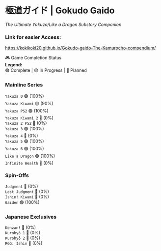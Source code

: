 # 極道ガイド | Gokudo Gaido  
*The Ultimate Yakuza/Like a Dragon Substory Companion*  

### Link for easier Access:
https://kokikoki20.github.io/Gokudo-gaido-The-Kamurocho-compendium/

🎮 Game Completion Status  
**Legend:**  
🟢 Complete | 🟡 In Progress | 🔴 Planned  

### Mainline Series
`Yakuza 0` 🟢 (100%)  
`Yakuza Kiwami` 🟡 (90%)                   
`Yakuza PS2` 🟢 (100%)            
`Yakuza Kiwami 2` 🔴 (0%)  
`Yakuza 2 PS2` 🔴 (0%)             
`Yakuza 3` 🟢 (100%)  
`Yakuza 4` 🔴 (0%)  
`Yakuza 5` 🟢 (100%)  
`Yakuza 6` 🟢 (100%)  
`Like a Dragon` 🟢 (100%)  
`Infinite Wealth` 🔴 (0%)  

### Spin-Offs
`Judgment` 🔴 (0%)  
`Lost Judgment` 🔴 (0%)  
`Ishin! Kiwami` 🔴 (0%)  
`Gaiden` 🟢 (100%)  

### Japanese Exclusives
`Kenzan!` 🔴 (0%)  
`Kurohyō 1` 🔴 (0%)  
`Kurohyō 2` 🔴 (0%)          
`RGG: Ishin` 🔴 (0%)            

